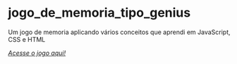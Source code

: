 # jogo_de_memoria_tipo_genius

Um jogo de memoria aplicando vários conceitos que aprendi em JavaScript, CSS e HTML

*[Acesse o jogo aqui!](https://leonardoconstantino.github.io/jogo_de_memoria_tipo_genius/)*
